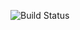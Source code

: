 ![Build Status](https://circleci.com/gh/Furizaa/Qualify/tree/develop.svg?style=shield&circle-token=98efa8ccd26d9a88de96713505d20567b45555c3)